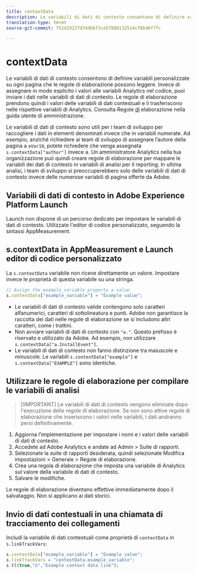 ```yaml
---
title: contextData
description: Le variabili di dati di contesto consentono di definire variabili personalizzate su ogni pagina che le regole di elaborazione possono leggere.
translation-type: tm+mt
source-git-commit: 751d19227d74d66f3ce57888132514cf8bd6f7fc

---
```



# contextData

Le variabili di dati di contesto consentono di definire variabili personalizzate su ogni pagina che le regole di elaborazione possono leggere. Invece di assegnare in modo esplicito i valori alle variabili Analytics nel codice, puoi inviare i dati nelle variabili di dati di contesto. Le regole di elaborazione prendono quindi i valori delle variabili di dati contestuali e li trasferiscono nelle rispettive variabili di Analytics. Consulta Regole [di](/help/admin/admin/c-processing-rules/c-processing-rules-configuration/t-processing-rules.md) elaborazione nella guida utente di amministrazione.

Le variabili di dati di contesto sono utili per i team di sviluppo per raccogliere i dati in elementi denominati invece che in variabili numerate. Ad esempio, anziché richiedere ai team di sviluppo di assegnare l’autore della pagina a `eVar10`, potete richiedere che venga assegnata `s.contextData["author"]` invece a. Un amministratore Analytics nella tua organizzazione può quindi creare regole di elaborazione per mappare le variabili dei dati di contesto in variabili di analisi per il reporting. In ultima analisi, i team di sviluppo si preoccuperebbero solo delle variabili di dati di contesto invece delle numerose variabili di pagina offerte da Adobe.

## Variabili di dati di contesto in Adobe Experience Platform Launch

Launch non dispone di un percorso dedicato per impostare le variabili di dati di contesto. Utilizzate l&#39;editor di codice personalizzato, seguendo la sintassi AppMeasurement.

## s.contextData in AppMeasurement e Launch editor di codice personalizzato

La `s.contextData` variabile non riceve direttamente un valore. Impostare invece le proprietà di questa variabile su una stringa.

```js
// Assign the example_variable property a value
s.contextData["example_variable"] = "Example value";
```

* Le variabili di dati di contesto valide contengono solo caratteri alfanumerici, caratteri di sottolineatura e punti. Adobe non garantisce la raccolta dei dati nelle regole di elaborazione se si includono altri caratteri, come i trattini.
* Non avviare variabili di dati di contesto con `"a."`. Questo prefisso è riservato e utilizzato da Adobe. Ad esempio, non utilizzare `s.contextData["a.InstallEvent"]`.
* Le variabili di dati di contesto non fanno distinzione tra maiuscole e minuscole. Le variabili `s.contextData["example"]` e `s.contextData["EXAMPLE"]` sono identiche.

## Utilizzare le regole di elaborazione per compilare le variabili di analisi

> [!IMPORTANT] Le variabili di dati di contesto vengono eliminate dopo l&#39;esecuzione delle regole di elaborazione. Se non sono attive regole di elaborazione che inseriscono i valori nelle variabili, i dati andranno persi definitivamente.

1. Aggiorna l’implementazione per impostare i nomi e i valori delle variabili di dati di contesto.
2. Accedete ad Adobe Analytics e andate ad Admin > Suite di rapporti.
3. Selezionate la suite di rapporti desiderata, quindi selezionate Modifica impostazioni > Generale > Regole di elaborazione.
4. Crea una regola di elaborazione che imposta una variabile di Analytics sul valore della variabile di dati di contesto.
5. Salvare le modifiche.

Le regole di elaborazione diventano effettive immediatamente dopo il salvataggio. Non si applicano ai dati storici.

## Invio di dati contestuali in una chiamata di tracciamento dei collegamenti

Includi la variabile di dati contestuali come proprietà di `contextData` in `s.linkTrackVars`:

```js
s.contextData["example_variable"] = "Example value";
s.linkTrackVars = "contextData.example_variable";
s.tl(true,"o","Example context data link");
```
